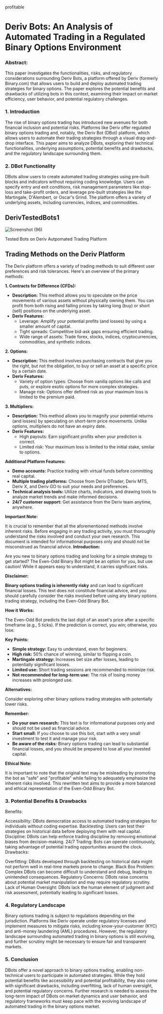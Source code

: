 profitable 
# Deriv Bots: An Analysis of Automated Trading in a Regulated Binary Options Environment

### Abstract:

This paper investigates the functionalities, risks, and regulatory considerations surrounding Deriv Bots, a platform offered by Deriv (formerly Binary.com) that allows users to build and deploy automated trading strategies for binary options. The paper explores the potential benefits and drawbacks of utilizing bots in this context, examining their impact on market efficiency, user behavior, and potential regulatory challenges.

### 1. Introduction

The rise of binary options trading has introduced new avenues for both financial inclusion and potential risks. Platforms like Deriv offer regulated binary options trading and, notably, the Deriv Bot (DBot) platform, which allows users to automate their trading strategies through a visual drag-and-drop interface. This paper aims to analyze DBots, exploring their technical functionalities, underlying assumptions, potential benefits and drawbacks, and the regulatory landscape surrounding them.

### 2. DBot Functionality

DBots allow users to create automated trading strategies using pre-built blocks and indicators without requiring coding knowledge. Users can specify entry and exit conditions, risk management parameters like stop-loss and take-profit orders, and leverage pre-built strategies like the Martingale, D'Alembert, or Oscar's Grind. The platform offers a variety of underlying assets, including currencies, indices, and commodities.


## DerivTestedBots1

![Screenshot (96)](https://github.com/97joseph/DerivTestedBots1/assets/33089347/6d0ad3b4-89d2-419a-9518-b5b3ef821874)



 Tested Bots on Deriv Autpomated Trading Platform


## Trading Methods on the Deriv Platform

The Deriv platform offers a variety of trading methods to suit different user preferences and risk tolerances. Here's an overview of the primary methods:

**1. Contracts for Difference (CFDs):**

* **Description:** This method allows you to speculate on the price movements of various assets without physically owning them. You can profit from both rising and falling prices by taking long (buy) or short (sell) positions on the underlying asset.
* **Deriv Features:** 
    * Leverage: Amplify your potential profits (and losses) by using a smaller amount of capital.
    * Tight spreads: Competitive bid-ask gaps ensuring efficient trading.
    * Wide range of assets: Trade forex, stocks, indices, cryptocurrencies, commodities, and synthetic indices.

**2. Options:**

* **Description:** This method involves purchasing contracts that give you the right, but not the obligation, to buy or sell an asset at a specific price by a certain date.
* **Deriv Features:** 
    * Variety of option types: Choose from vanilla options like calls and puts, or explore exotic options for more complex strategies.
    * Manage risk: Options offer defined risk as your maximum loss is limited to the premium paid.

**3. Multipliers:**

* **Description:** This method allows you to magnify your potential returns (and losses) by speculating on short-term price movements. Unlike options, multipliers do not have an expiry date.
* **Deriv Features:**
    * High payouts: Earn significant profits when your prediction is correct.
    * Limited risk: Your maximum loss is limited to the initial stake, similar to options.

**Additional Platform Features:**

* **Demo accounts:** Practice trading with virtual funds before committing real capital.
* **Multiple trading platforms:** Choose from Deriv DTrader, Deriv MT5, Deriv X, and Deriv GO to suit your needs and preferences.
* **Technical analysis tools:** Utilize charts, indicators, and drawing tools to analyze market trends and make informed decisions.
* **24/7 customer support:** Get assistance from the Deriv team anytime, anywhere.

**Important Note:**

It is crucial to remember that all the aforementioned methods involve inherent risks. Before engaging in any trading activity, you must thoroughly understand the risks involved and conduct your own research. This document is intended for informational purposes only and should not be misconstrued as financial advice.
**Introduction:**

Are you new to binary options trading and looking for a simple strategy to get started? The Even-Odd Binary Bot might be an option for you, but use caution! While it appears easy to understand, it carries significant risks.

**Disclaimer:**

**Binary options trading is inherently risky** and can lead to significant financial losses. This text does not constitute financial advice, and you should carefully consider the risks involved before using any binary options trading strategy, including the Even-Odd Binary Bot.

**How it Works:**

The Even-Odd Bot predicts the last digit of an asset's price after a specific timeframe (e.g., 5 ticks). If the prediction is correct, you win; otherwise, you lose.

**Key Points:**

* **Simple strategy:** Easy to understand, even for beginners.
* **High risk:** 50% chance of winning, similar to flipping a coin.
* **Martingale strategy:** Increases bet size after losses, leading to potentially significant losses.
* **Limited use:** Short trading sessions are recommended to minimize risk.
* **Not recommended for long-term use:** The risk of losing money increases with prolonged use.

**Alternatives:**

Consider exploring other binary options trading strategies with potentially lower risks.

**Remember:**

* **Do your own research:** This text is for informational purposes only and should not be used as financial advice.
* **Start small:** If you choose to use this bot, start with a very small investment to test it and manage your risk.
* **Be aware of the risks:** Binary options trading can lead to substantial financial losses, and you should be prepared to lose all your invested capital.

**Ethical Note:**

It is important to note that the original text may be misleading by promoting the bot as "safe" and "profitable" while failing to adequately emphasize the inherent risks involved. This rewritten text aims to provide a more balanced and ethical representation of the Even-Odd Binary Bot.

### 3. Potential Benefits & Drawbacks

Benefits:

Accessibility: DBots democratize access to automated trading strategies for individuals without coding expertise.
Backtesting: Users can test their strategies on historical data before deploying them with real capital.
Discipline: DBots can help enforce trading discipline by removing emotional biases from decision-making.
24/7 Trading: Bots can operate continuously, taking advantage of potential trading opportunities around the clock.
Drawbacks:

Overfitting: DBots developed through backtesting on historical data might not perform well in real-time markets prone to change.
Black Box Problem: Complex DBots can become difficult to understand and debug, leading to unintended consequences.
Regulatory Concerns: DBots raise concerns about potential market manipulation and may require regulatory scrutiny.
Lack of Human Oversight: DBots lack the human element of judgment and risk assessment, potentially leading to significant losses.

### 4. Regulatory Landscape

Binary options trading is subject to regulations depending on the jurisdiction. Platforms like Deriv operate under regulatory licenses and implement measures to mitigate risks, including know-your-customer (KYC) and anti-money laundering (AML) procedures. However, the regulatory landscape surrounding automated trading in binary options is still evolving, and further scrutiny might be necessary to ensure fair and transparent markets.

### 5. Conclusion

DBots offer a novel approach to binary options trading, enabling non-technical users to participate in automated strategies. While they hold potential benefits like accessibility and potential profitability, they also come with significant drawbacks, including overfitting, lack of human oversight, and potential regulatory concerns. Further research is needed to assess the long-term impact of DBots on market dynamics and user behavior, and regulatory frameworks must keep pace with the evolving landscape of automated trading in the binary options market.
